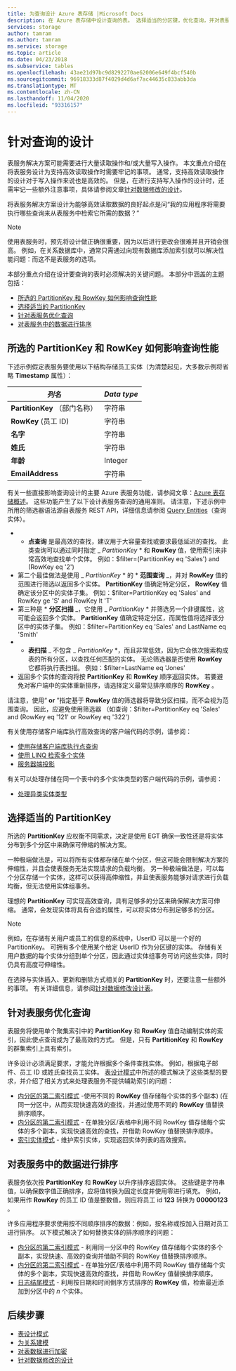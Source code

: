 ```yaml
---
title: 为查询设计 Azure 表存储 |Microsoft Docs
description: 在 Azure 表存储中设计查询的表。 选择适当的分区键，优化查询，并对表服务的数据进行排序。
services: storage
author: tamram
ms.author: tamram
ms.service: storage
ms.topic: article
ms.date: 04/23/2018
ms.subservice: tables
ms.openlocfilehash: 43ae21d97bc9d8292270ae62006e649f4bcf540b
ms.sourcegitcommit: 96918333d87f4029d4d6af7ac44635c833abb3da
ms.translationtype: MT
ms.contentlocale: zh-CN
ms.lasthandoff: 11/04/2020
ms.locfileid: "93316157"
---
```

# <a name="design-for-querying"></a>针对查询的设计
表服务解决方案可能需要进行大量读取操作和/或大量写入操作。 本文重点介绍在将表服务设计为支持高效读取操作时需要牢记的事项。 通常，支持高效读取操作的设计对于写入操作来说也是高效的。 但是，在进行支持写入操作的设计时，还需牢记一些额外注意事项，具体请参阅文章[针对数据修改的设计](table-storage-design-for-modification.md)。

将表服务解决方案设计为能够高效读取数据的良好起点是问“我的应用程序将需要执行哪些查询来从表服务中检索它所需的数据？”  

> [!NOTE]
> 使用表服务时，预先将设计做正确很重要，因为以后进行更改会很难并且开销会很高。 例如，在关系数据库中，通常只需通过向现有数据库添加索引就可以解决性能问题：而这不是表服务的选项。  
> 
> 

本部分重点介绍在设计要查询的表时必须解决的关键问题。 本部分中涵盖的主题包括：

* [所选的 PartitionKey 和 RowKey 如何影响查询性能](#how-your-choice-of-partitionkey-and-rowkey-impacts-query-performance)
* [选择适当的 PartitionKey](#choosing-an-appropriate-partitionkey)
* [针对表服务优化查询](#optimizing-queries-for-the-table-service)
* [对表服务中的数据进行排序](#sorting-data-in-the-table-service)

## <a name="how-your-choice-of-partitionkey-and-rowkey-impacts-query-performance"></a>所选的 PartitionKey 和 RowKey 如何影响查询性能
下述示例假定表服务要使用以下结构存储员工实体（为清楚起见，大多数示例将省略 **Timestamp** 属性）：  

| *列名* | *Data type* |
| --- | --- |
| **PartitionKey** （部门名称） |字符串 |
| **RowKey** (员工 ID)  |字符串 |
| **名字** |字符串 |
| **姓氏** |字符串 |
| **年龄** |Integer |
| **EmailAddress** |字符串 |

有关一些直接影响查询设计的主要 Azure 表服务功能，请参阅文章：[Azure 表存储概述](table-storage-overview.md)。 这些功能产生了以下设计表服务查询的通用准则。 请注意，下述示例中所用的筛选器语法源自表服务 REST API，详细信息请参阅 [Query Entities](/rest/api/storageservices/Query-Entities)（查询实体）。  

* * **点查询** 是最高效的查找，建议用于大容量查找或要求最低延迟的查找。 此类查询可以通过同时指定 _ *PartitionKey* * 和 **RowKey** 值，使用索引来非常高效地查找单个实体。 例如：$filter=(PartitionKey eq 'Sales') and (RowKey eq '2')  
* 第二个最佳做法是使用 _ *PartitionKey* * 的 * **范围查询** _，并对 **RowKey** 值的范围进行筛选以返回多个实体。 **PartitionKey** 值确定特定分区， **RowKey** 值确定该分区中的实体子集。 例如：$filter=PartitionKey eq 'Sales' and RowKey ge 'S' and RowKey lt 'T'  
* 第三种是 * **分区扫描** _，它使用 _ *PartitionKey* * 并筛选另一个非键属性，这可能会返回多个实体。 **PartitionKey** 值确定特定分区，而属性值将选择该分区中的实体子集。 例如：$filter=PartitionKey eq 'Sales' and LastName eq 'Smith'  
* * **表扫描** _ 不包含 _ *PartitionKey* *，而且非常低效，因为它会依次搜索构成表的所有分区，以查找任何匹配的实体。 无论筛选器是否使用 **RowKey** 它都将执行表扫描。 例如：$filter=LastName eq 'Jones'  
* 返回多个实体的查询将按 **PartitionKey** 和 **RowKey** 顺序返回实体。 若要避免对客户端中的实体重新排序，请选择定义最常见排序顺序的 **RowKey** 。  

请注意，使用“ **or** ”指定基于 **RowKey** 值的筛选器将导致分区扫描，而不会视为范围查询。 因此，应避免使用筛选器 （如查询：$filter=PartitionKey eq 'Sales' and (RowKey eq '121' or RowKey eq '322')  

有关使用存储客户端库执行高效查询的客户端代码的示例，请参阅：  

* [使用存储客户端库执行点查询](table-storage-design-patterns.md#executing-a-point-query-using-the-storage-client-library)
* [使用 LINQ 检索多个实体](table-storage-design-patterns.md#retrieving-multiple-entities-using-linq)
* [服务器端投影](table-storage-design-patterns.md#server-side-projection)  

有关可以处理存储在同一个表中的多个实体类型的客户端代码的示例，请参阅：  

* [处理异类实体类型](table-storage-design-patterns.md#working-with-heterogeneous-entity-types)  

## <a name="choosing-an-appropriate-partitionkey"></a>选择适当的 PartitionKey
所选的 **PartitionKey** 应权衡不同需求，决定是使用 EGT 确保一致性还是将实体分布到多个分区中来确保可伸缩的解决方案。  

一种极端做法是，可以将所有实体都存储在单个分区，但这可能会限制解决方案的伸缩性，并且会使表服务无法实现请求的负载均衡。 另一种极端做法是，可以每个分区存储一个实体，这样可以获得高伸缩性，并且使表服务能够对请求进行负载均衡，但无法使用实体组事务。  

理想的 **PartitionKey** 可实现高效查询，具有足够多的分区来确保解决方案可伸缩。 通常，会发现实体将具有合适的属性，可以将实体分布到足够多的分区。

> [!NOTE]
> 例如，在存储有关用户或员工的信息的系统中，UserID 可以是一个好的 PartitionKey。 可拥有多个使用某个给定 UserID 作为分区键的实体。 存储有关用户数据的每个实体分组到单个分区，因此通过实体组事务可访问这些实体，同时仍具有高度可伸缩性。
> 
> 

在选择与实体插入、更新和删除方式相关的 **PartitionKey** 时，还要注意一些额外的事项。 有关详细信息，请参阅[针对数据修改设计表](table-storage-design-for-modification.md)。  

## <a name="optimizing-queries-for-the-table-service"></a>针对表服务优化查询
表服务将使用单个聚集索引中的 **PartitionKey** 和 **RowKey** 值自动编制实体的索引，因此使点查询成为了最高效的方式。 但是，只有 **PartitionKey** 和 **RowKey** 的群集索引上具有索引。

许多设计必须满足要求，才能允许根据多个条件查找实体。 例如，根据电子邮件、员工 ID 或姓氏查找员工实体。 [表设计模式](table-storage-design-patterns.md)中所述的模式解决了这些类型的要求，并介绍了相关方式来处理表服务不提供辅助索引的问题：  

* [内分区的第二索引模式](table-storage-design-patterns.md#intra-partition-secondary-index-pattern) -使用不同的 **RowKey** 值存储每个实体的多个副本)  (在同一分区中，从而实现快速高效的查找，并通过使用不同的 **RowKey** 值替换排序顺序。  
* [内分区的第二索引模式](table-storage-design-patterns.md#inter-partition-secondary-index-pattern) - 在单独分区/表格中利用不同 RowKey 值存储每个实体的多个副本，实现快速高效的查找，并借助 RowKey 值替换排序顺序。  
* [索引实体模式](table-storage-design-patterns.md#index-entities-pattern) - 维护索引实体，实现返回实体列表的高效搜索。  

## <a name="sorting-data-in-the-table-service"></a>对表服务中的数据进行排序
表服务依次按 **PartitionKey** 和 **RowKey** 以升序排序返回实体。 这些键是字符串值，以确保数字值正确排序，应将值转换为固定长度并使用零进行填充。 例如，如果用作 **RowKey** 的员工 ID 值是整数值，则应将员工 id **123** 转换为 **00000123** 。  

许多应用程序要求使用按不同顺序排序的数据：例如，按名称或按加入日期对员工进行排序。 以下模式解决了如何替换实体的排序顺序的问题：  

* [内分区的第二索引模式](table-storage-design-patterns.md#intra-partition-secondary-index-pattern) - 利用同一分区中的 RowKey 值存储每个实体的多个副本，实现快速、高效的查询并借助不同的 RowKey 值替换排序顺序。  
* [内分区的第二索引模式](table-storage-design-patterns.md#inter-partition-secondary-index-pattern) - 在单独分区/表格中利用不同 RowKey 值存储每个实体的多个副本，实现快速高效的查找，并借助 RowKey 值替换排序顺序。
* [日志结尾模式](table-storage-design-patterns.md#log-tail-pattern) - 利用按日期和时间倒序方式排序的 **RowKey** 值，检索最近添加到分区中的 *n* 个实体。  

## <a name="next-steps"></a>后续步骤

- [表设计模式](table-storage-design-patterns.md)
- [为关系建模](table-storage-design-modeling.md)
- [对表数据进行加密](table-storage-design-encrypt-data.md)
- [针对数据修改的设计](table-storage-design-for-modification.md)